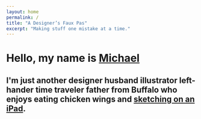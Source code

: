 ```yaml
---
layout: home
permalink: /
title: "A Designer’s Faux Pas"
excerpt: "Making stuff one mistake at a time."
---
```


<h1 class="home__title">Hello, my name is <a href="{{ site.url }}/about/"><span>Michael</span></a></h1>

<h2 class="home__excerpt">
  <span>I'm just another</span>
  <span class="home__words-wrapper">
    <b class="is--visible">designer</b>
    <b>husband</b>
    <b>illustrator</b>
    <b>left-hander</b>
    <b>time traveler</b>
    <b>father</b>
  </span>
  <span>from Buffalo who enjoys eating chicken wings and <a href="{{ site.url }}/paperfaces/">sketching on an iPad</a>.</span>
</h2>
